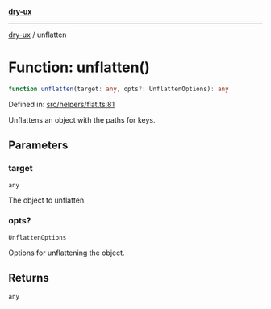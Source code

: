 [**dry-ux**](../README.md)

***

[dry-ux](../globals.md) / unflatten

# Function: unflatten()

```ts
function unflatten(target: any, opts?: UnflattenOptions): any
```

Defined in: [src/helpers/flat.ts:81](https://github.com/navedr/dry-ux/blob/86c22f6b530b5213bb68b86926f9eb34d851fb9f/src/helpers/flat.ts#L81)

Unflattens an object with the paths for keys.

## Parameters

### target

`any`

The object to unflatten.

### opts?

`UnflattenOptions`

Options for unflattening the object.

## Returns

`any`
